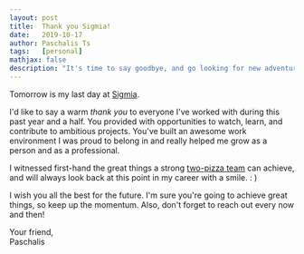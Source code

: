 ```yaml
---
layout: post
title:  Thank you Sigmia!
date:   2019-10-17
author: Paschalis Ts
tags:   [personal]
mathjax: false
description: "It's time to say goodbye, and go looking for new adventures!"  
---
```


Tomorrow is my last day at [Sigmia](http://www.sigmia.com/).

I'd like to say a warm *thank you* to everyone I've worked with during this past year and a half. You provided with opportunities to watch, learn, and contribute to ambitious projects. You've built an awesome work environment I was proud to belong in and really helped me grow as a person and as a professional. 

I witnessed first-hand the great things a strong [two-pizza team](https://www.theguardian.com/technology/2018/apr/24/the-two-pizza-rule-and-the-secret-of-amazons-success) can achieve, and will always look back at this point in my career with a smile. : )

I wish you all the best for the future. I'm sure you're going to achieve great things, so keep up the momentum. Also, don't forget to reach out every now and then!

Your friend,   
Paschalis
